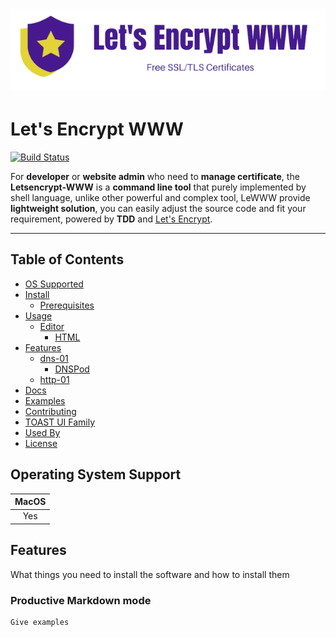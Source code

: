 # ![logo](./assets/github.logo.png)

# Let's Encrypt WWW 

[![Build Status](https://travis-ci.org/sunwei/letsencrypt-www.svg?branch=master)](https://travis-ci.org/sunwei/letsencrypt-www)

For **developer** or **website admin** who need to **manage certificate**, the **Letsencrypt-WWW** is a **command line tool** 
that purely implemented by shell language, unlike other powerful and complex tool, LeWWW provide **lightweight solution**, 
you can easily adjust the source code and fit your requirement, powered by **TDD** and [Let's Encrypt](https://letsencrypt.org/).

---


## Table of Contents
- [OS Supported](#-operating-system-support)
- [Install](#-install)
  - [Prerequisites](#prerequisites)
- [Usage](#-usage)
  - [Editor](#editor)
    - [HTML](#html)
- [Features](#-features)
  - [dns-01](#dns-01)
    - [DNSPod](#dns-pod)
  - [http-01](#easy-wysiwyg-mode)
- [Docs](#-docs)
- [Examples](#-examples)
- [Contributing](#-contributing)
- [TOAST UI Family](#-toast-ui-family)
- [Used By](#-used-by)
- [License](#-license)


## Operating System Support

| MacOS | 
| :---------: | 
| Yes |


## Features

What things you need to install the software and how to install them

### Productive Markdown mode

```
Give examples
```